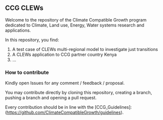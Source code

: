 ## CCG CLEWs

Welcome to the repository of the Climate Compatible Growth program dedicated to Climate, Land use, Energy, Water systems research and applications.

In this repository, you find:
1. A test case of CLEWs multi-regional model to investigate just transitions
2. A CLEWs application to CCG partner country Kenya
3. ...

### How to contribute

Kindly open Issues for any comment / feedback / proposal.

You may contribute directly by cloning this repository, creating a branch, pushing a branch and opening a pull request.

Every contribution should be in line with the [CCG_Guidelines]:(https://github.com/ClimateCompatibleGrowth/guidelines).